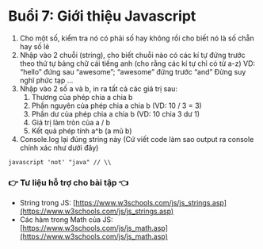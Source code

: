 # Buổi 7: Giới thiệu Javascript

1. Cho một số, kiểm tra nó có phải số hay không rồi cho biết nó là số chẵn hay số lẻ
2. Nhập vào 2 chuỗi (string), cho biết chuỗi nào có các kí tự đứng trước theo thứ tự bảng chữ cái tiếng anh (cho rằng các kí tự chỉ có từ a-z)
VD: “hello” đứng sau “awesome”; “awesome” đứng trước “and”
Đừng suy nghĩ phức tạp ...
3. Nhập vào 2 số a và b, in ra tất cả các giá trị sau:
    1. Thương của phép chia a chia b
    2. Phần nguyên của phép chia a chia b (VD: 10 / 3 = 3)
    3. Phần dư của phép chia a chia b (VD: 10 chia 3 dư 1)
    4. Giá trị làm tròn của a / b
    5. Kết quả phép tính a^b (a mũ b)
4. Console.log lại đúng string này (Cứ viết code làm sao output ra console chính xác như dưới đây)

```
javascript 'not' "java" // \\
```

### 👉 Tư liệu hỗ trợ cho bài tập 👈

- String trong JS: [https://www.w3schools.com/js/js_strings.asp](https://www.w3schools.com/js/js_strings.asp)
- Các hàm trong Math của JS: [https://www.w3schools.com/js/js_math.asp](https://www.w3schools.com/js/js_math.asp)